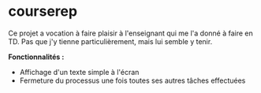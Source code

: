 # courserep

Ce projet a vocation à faire plaisir à l'enseignant qui me l'a donné à faire en TD. Pas que j'y tienne particulièrement, mais lui semble y tenir.

**Fonctionnalités :**

* Affichage d'un texte simple à l'écran
* Fermeture du processus une fois toutes ses autres tâches effectuées
